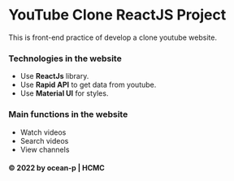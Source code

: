 # YouTube Clone ReactJS Project
This is front-end practice of develop a clone youtube website.

### Technologies in the website
* Use **ReactJs** library.
* Use **Rapid API** to get data from youtube.
* Use **Material UI** for styles.

### Main functions in the website
* Watch videos
* Search videos
* View channels

#### © 2022 by ocean-p | HCMC
